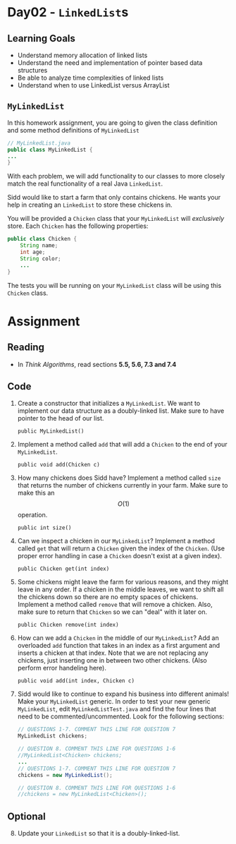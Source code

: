 # Day02 - `LinkedList`s

## Learning Goals

- Understand memory allocation of linked lists
- Understand the need and implementation of pointer based data structures
- Be able to analyze time complexities of linked lists
- Understand when to use LinkedList versus ArrayList

## `MyLinkedList`

In this homework assignment, you are going to given the class definition and some method definitions of `MyLinkedList`
```java
// MyLinkedList.java
public class MyLinkedList {
...
}
```

With each problem, we will add functionality to our classes to more closely match the real functionality of a real Java `LinkedList`.

Sidd would like to start a farm that only contains chickens. He wants your help in creating an `LinkedList` to store these chickens in.

You will be provided a `Chicken` class that your `MyLinkedList` will *exclusively* store. Each `Chicken` has the following properties:
```java
public class Chicken {
    String name;
    int age;
    String color;
    ...
}
```
The tests you will be running on your `MyLinkedList` class will be using this `Chicken` class.

# Assignment

## Reading

- In *Think Algorithms*, read sections **5.5, 5.6, 7.3 and 7.4**

## Code

1. Create a constructor that initializes a `MyLinkedList`. We want to implement our data structure as a doubly-linked list. Make sure to have pointer to the head of our list.

    `public MyLinkedList()`

2. Implement a method called `add` that will add a `Chicken` to the end of your `MyLinkedList`.

    `public void add(Chicken c)`

3. How many chickens does Sidd have? Implement a method called `size` that returns the number of chickens currently in your farm. Make sure to make this an $$O(1)$$ operation.

    `public int size()`

4. Can we inspect a chicken in our `MyLinkedList`? Implement a method called `get` that will return a `Chicken` given the index of the `Chicken`. (Use proper error handling in case a `Chicken` doesn't exist at a given index).

    `public Chicken get(int index)`

5. Some chickens might leave the farm for various reasons, and they might leave in any order. If a chicken in the middle leaves, we want to shift all the chickens down so there are no empty spaces of chickens. Implement a method called `remove` that will remove a chicken. Also, make sure to return that `Chicken` so we can "deal" with it later on.

    `public Chicken remove(int index)`

6. How can we add a `Chicken` in the middle of our `MyLinkedList`? Add an overloaded `add` function that takes in an index as a first argument and inserts a chicken at that index. Note that we are not replacing any chickens, just inserting one in between two other chickens. (Also perform error handeling here).

    `public void add(int index, Chicken c)`

7. Sidd would like to continue to expand his business into different animals! Make your `MyLinkedList` generic. In order to test your new generic `MyLinkedList`, edit `MyLinkedListTest.java` and find the four lines that need to be commented/uncommented. Look for the following sections:

    ```java
    // QUESTIONS 1-7. COMMENT THIS LINE FOR QUESTION 7
    MyLinkedList chickens;
    
    // QUESTION 8. COMMENT THIS LINE FOR QUESTIONS 1-6
    //MyLinkedList<Chicken> chickens;
    ...
    // QUESTIONS 1-7. COMMENT THIS LINE FOR QUESTION 7
    chickens = new MyLinkedList();
    
    // QUESTION 8. COMMENT THIS LINE FOR QUESTIONS 1-6
    //chickens = new MyLinkedList<Chicken>();
    ```

## Optional

8. Update your `LinkedList` so that it is a doubly-linked-list.
